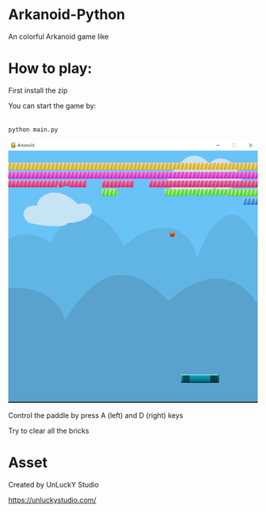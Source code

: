 # Arkanoid-Python

An colorful Arkanoid game like

# How to play:

First install the zip

You can start the game by:

```python

python main.py

```

![Alt text](asset/arkanoid.png?raw=true "GUI")

Control the paddle by press A (left) and D (right) keys

Try to clear all the bricks

# Asset

Created by UnLuckY Studio

https://unluckystudio.com/